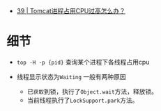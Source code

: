 - [39 | Tomcat进程占用CPU过高怎么办？](https://lxgandlz.cn/50-%E6%B7%B1%E5%85%A5%E6%8B%86%E8%A7%A3Tomcat%20%26%20Jetty/07-%E6%A8%A1%E5%9D%97%E5%85%AD%20%E6%80%A7%E8%83%BD%E4%BC%98%E5%8C%96%20%288%E8%AE%B2%29/39%E4%B8%A8Tomcat%E8%BF%9B%E7%A8%8B%E5%8D%A0%E7%94%A8CPU%E8%BF%87%E9%AB%98%E6%80%8E%E4%B9%88%E5%8A%9E%EF%BC%9F.html)

# 细节
- `top -H -p {pid}` 查询某个进程下各线程占用cpu

- 线程显示状态为`Waiting` 一般有两种原因
  - 已`获取`到锁，执行了`Object.wait`方法，释放锁。
  - 当前线程执行了`LockSupport.park`方法。